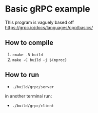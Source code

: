 # Basic gRPC example

This program is vaguely based off <https://grpc.io/docs/languages/cpp/basics/>

## How to compile

1. `cmake -B build`
2. `make -C build -j $(nproc)`

## How to run

- `./build/grpc/server`

in another terminal run:

- `./build/grpc/client`
